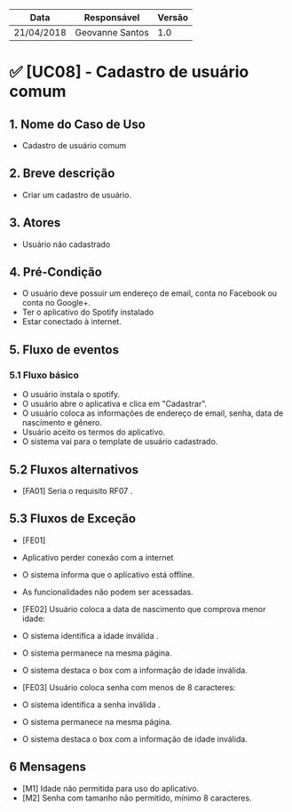 Data | Responsável | Versão|
--------- | ------| --------|
21/04/2018 | Geovanne Santos |   1.0   |

# ✅ [UC08] - Cadastro de usuário comum

## 1. Nome do Caso de Uso
- Cadastro de usuário comum

## 2.  Breve descrição
- Criar um cadastro de usuário.

## 3.  Atores
- Usuário não cadastrado

## 4.  Pré-Condição
- O usuário deve possuir um endereço de email, conta no Facebook ou conta no Google+.
- Ter o aplicativo do Spotify instalado
- Estar conectado à internet.

## 5.  Fluxo de eventos

### 5.1 Fluxo básico

- O usuário instala o spotify.
- O usuário abre o aplicativa e clica em "Cadastrar".
- O usuário coloca as informações de endereço de email, senha, data de nascimento e gênero.
- Usuário aceito os termos do aplicativo.
- O sistema vai para o template de usuário cadastrado.

## 5.2 Fluxos alternativos

- [FA01] Seria o requisito RF07 .

## 5.3 Fluxos de Exceção
- [FE01]
- Aplicativo perder conexão com a internet
- O sistema informa que o aplicativo está offline.
- As funcionalidades não podem ser acessadas.

- [FE02] Usuário coloca a data de nascimento que comprova menor idade:
- O sistema identifica a idade inválida .
- O sistema permanece na mesma página.
- O sistema destaca o box com a informação de idade inválida.

- [FE03] Usuário coloca senha com menos de 8 caracteres:
- O sistema identifica a senha inválida .
- O sistema permanece na mesma página.
- O sistema destaca o box com a informação de idade inválida.

## 6 Mensagens
- [M1] Idade não permitida para uso do aplicativo.
- [M2] Senha com tamanho não permitido, mínimo 8 caracteres.
